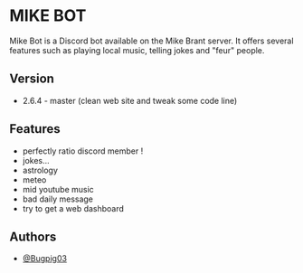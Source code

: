 
# MIKE BOT

Mike Bot is a Discord bot available on the Mike Brant server. It offers several features such as playing local music, telling jokes and "feur" people.




## Version
- 2.6.4 - master (clean web site and tweak some code line)

## Features

- perfectly ratio discord member !
- jokes...
- astrology 
- meteo
- mid youtube music
- bad daily message
- try to get a web dashboard


## Authors

- [@Bugpig03](https://www.github.com/Bugpig03)


